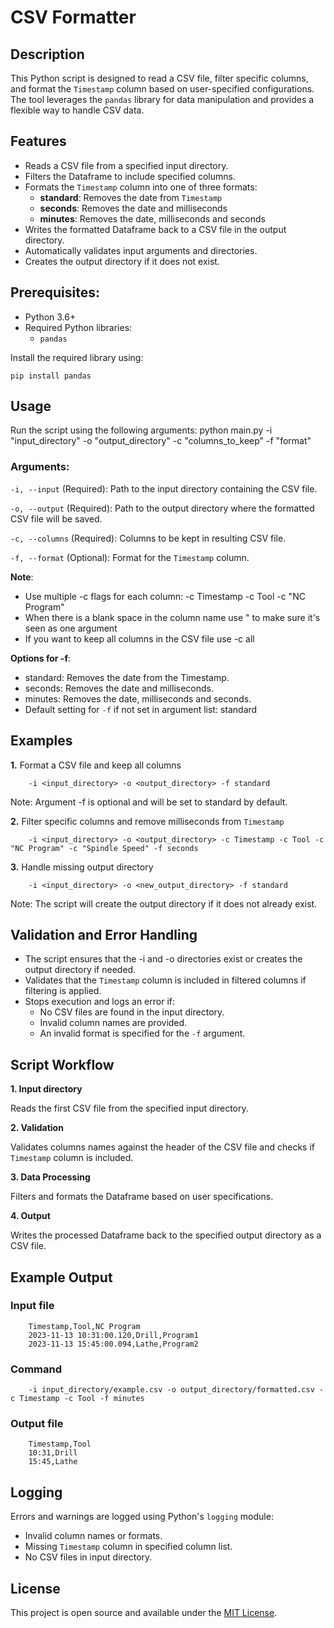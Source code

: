 # CSV Formatter

## Description
This Python script is designed to read a CSV file, filter specific columns, and format the `Timestamp` column based on user-specified configurations. The tool leverages the `pandas` library for data manipulation and provides a flexible way to handle CSV data.

## Features
- Reads a CSV file from a specified input directory.
- Filters the Dataframe to include specified columns.
- Formats the `Timestamp` column into one of three formats: 
	- **standard**: Removes the date from `Timestamp`
	- **seconds**: Removes the date and milliseconds
	- **minutes**: Removes the date, milliseconds and seconds
- Writes the formatted Dataframe back to a CSV file in the output directory.
- Automatically validates input arguments and directories.
- Creates the output directory if it does not exist.

## Prerequisites: 
- Python 3.6+
- Required Python libraries: 
	- `pandas`

Install the required library using: 
	
 	pip install pandas

## Usage
Run the script using the following arguments: 
python main.py
-i "input_directory"
-o "output_directory"
-c "columns_to_keep"
-f "format"

### Arguments: 
`-i, --input` (Required): Path to the input directory containing the CSV file.
 
`-o, --output` (Required): Path to the output directory where the formatted CSV file will be saved. 
 
`-c, --columns` (Required): Columns to be kept in resulting CSV file.

 `-f, --format` (Optional): Format for the `Timestamp` column. 

**Note**: 
- Use multiple -c flags for each column: -c Timestamp -c Tool -c "NC Program"
- When there is a blank space in the column name use " to make sure it's seen as one argument
- If you want to keep all columns in the CSV file use -c all

**Options for -f**:
- standard: Removes the date from the Timestamp. 
- seconds: Removes the date and milliseconds. 
- minutes: Removes the date, milliseconds and seconds.
- Default setting for `-f` if not set in argument list: standard

## Examples
**1.** Format a CSV file and keep all columns

		-i <input_directory> -o <output_directory> -f standard

Note: Argument -f is optional and will be set to standard by default.

**2.** Filter specific columns and remove milliseconds from `Timestamp`

		-i <input_directory> -o <output_directory> -c Timestamp -c Tool -c "NC Program" -c "Spindle Speed" -f seconds

**3.** Handle missing output directory

		-i <input_directory> -o <new_output_directory> -f standard

Note: The script will create the output directory if it does not already exist.


## Validation and Error Handling
- The script ensures that the -i and -o directories exist or creates the output directory if needed.
- Validates that the `Timestamp` column is included in filtered columns if filtering is applied. 
- Stops execution and logs an error if: 
	- No CSV files are found in the input directory.
	- Invalid column names are provided. 
	- An invalid format is specified for the `-f` argument. 


## Script Workflow
**1. Input directory**

Reads the first CSV file from the specified input directory. 

**2. Validation**

Validates columns names against the header of the CSV file and checks if `Timestamp` column is included. 

**3. Data Processing**

Filters and formats the Dataframe based on user specifications.

**4. Output**

Writes the processed Dataframe back to the specified output directory as a CSV file. 


## Example Output
### Input file

		Timestamp,Tool,NC Program
		2023-11-13 10:31:00.120,Drill,Program1
		2023-11-13 15:45:00.094,Lathe,Program2

### Command

		-i input_directory/example.csv -o output_directory/formatted.csv -c Timestamp -c Tool -f minutes

### Output file

		Timestamp,Tool
		10:31,Drill
		15:45,Lathe

## Logging
Errors and warnings are logged using Python's `logging` module: 
- Invalid column names or formats.
- Missing `Timestamp` column in specified column list.
- No CSV files in input directory.

## License
This project is open source and available under the [MIT License](https://www.mit.edu/~amini/LICENSE.md).
